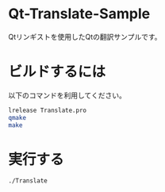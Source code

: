# Qt-Translate-Sample
Qtリンギストを使用したQtの翻訳サンプルです。
# ビルドするには
以下のコマンドを利用してください。

```bash
lrelease Translate.pro
qmake
make
```
# 実行する

```bash
./Translate 
```

